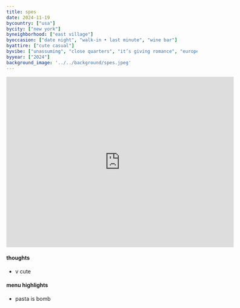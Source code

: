 ```yaml
---
title: spes
date: 2024-11-19
bycountry: ["usa"]
bycity: ["new york"]
byneighborhood: ["east village"]
byoccasion: ["date night", "walk-in • last minute", "wine bar"]
byattire: ["cute casual"]
byvibe: ["unassuming", "close quarters", "it’s giving romance", "european"]
byyear: ["2024"]
background_image: '../../background/spes.jpeg'
---
```


<iframe src="https://www.google.com/maps/embed?pb=!1m18!1m12!1m3!1d6046.927398729731!2d-73.98530692328639!3d40.72982117139106!2m3!1f0!2f0!3f0!3m2!1i1024!2i768!4f13.1!3m3!1m2!1s0x89c259784531fbad%3A0x2e2991d0aaaf9838!2sSpes!5e0!3m2!1sen!2sus!4v1732657438997!5m2!1sen!2sus" width="600" height="450" style="border:0;" allowfullscreen="" loading="lazy" referrerpolicy="no-referrer-when-downgrade"></iframe>

#### thoughts
* v cute

#### menu highlights
* pasta is bomb
